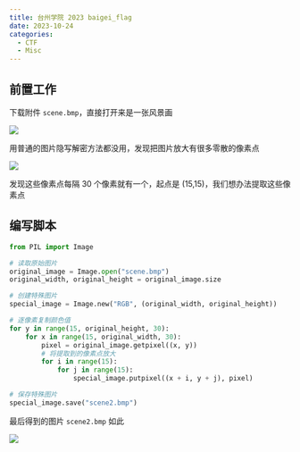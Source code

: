 ```yaml
---
title: 台州学院 2023 baigei_flag
date: 2023-10-24
categories:
  - CTF
  - Misc
---
```


## 前置工作

下载附件 `scene.bmp`，直接打开来是一张风景画

![](https://z1.ax1x.com/2023/10/27/piZgmcT.png)

用普通的图片隐写解密方法都没用，发现把图片放大有很多零散的像素点

![](https://z1.ax1x.com/2023/10/27/piZg1E9.png)

发现这些像素点每隔 30 个像素就有一个，起点是 (15,15)，我们想办法提取这些像素点

## 编写脚本

```python
from PIL import Image

# 读取原始图片
original_image = Image.open("scene.bmp")
original_width, original_height = original_image.size

# 创建特殊图片
special_image = Image.new("RGB", (original_width, original_height))

# 逐像素复制颜色值
for y in range(15, original_height, 30):
    for x in range(15, original_width, 30):
        pixel = original_image.getpixel((x, y))
        # 将提取到的像素点放大
        for i in range(15):
            for j in range(15):
                special_image.putpixel((x + i, y + j), pixel)

# 保存特殊图片
special_image.save("scene2.bmp")

```

最后得到的图片 `scene2.bmp` 如此

![](https://z1.ax1x.com/2023/10/27/piZgWDg.png)